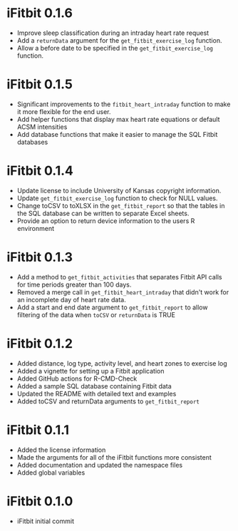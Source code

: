 # iFitbit 0.1.6
* Improve sleep classification during an intraday heart rate request
* Add a `returnData` argument for the `get_fitbit_exercise_log` function.
* Allow a before date to be specified in the `get_fitbit_exercise_log` function.

# iFitbit 0.1.5
* Significant improvements to the `fitbit_heart_intraday` function to make it more flexible for the end user.
* Add helper functions that display max heart rate equations or default ACSM intensities
* Add database functions that make it easier to manage the SQL Fitbit databases

# iFitbit 0.1.4
* Update license to include University of Kansas copyright information.
* Update `get_fitbit_exercise_log` function to check for NULL values.
* Change toCSV to toXLSX in the `get_fitbit_report` so that the tables in the SQL database can be written to separate Excel sheets.
* Provide an option to return device information to the users R environment

# iFitbit 0.1.3
* Add a method to `get_fitbit_activities` that separates Fitbit API calls for time periods greater than 100 days.
* Removed a merge call in `get_fitbit_heart_intraday` that didn't work for an incomplete day of heart rate data.
* Add a start and end date argument to `get_fitbit_report` to allow filtering of the data when `toCSV` or `returnData` is TRUE

# iFitbit 0.1.2

* Added distance, log type, activity level, and heart zones to exercise log
* Added a vignette for setting up a Fitbit application
* Added GitHub actions for R-CMD-Check
* Added a sample SQL database containing Fitbit data
* Updated the README with detailed text and examples
* Added toCSV and returnData arguments to `get_fitbit_report`


# iFitbit 0.1.1

* Added the license information
* Made the arguments for all of the iFitbit functions more consistent
* Added documentation and updated the namespace files
* Added global variables

# iFitbit 0.1.0

* iFitbit initial commit
